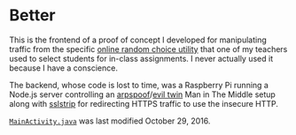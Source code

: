 # Better

This is the frontend of a proof of concept I developed for manipulating traffic from the specific [online random choice utility](https://www.textfixer.com/tools/random-choice.php) that one of my teachers used to select students for in-class assignments. I never actually used it because I have a conscience.

The backend, whose code is lost to time, was a Raspberry Pi running a Node.js server controlling an [arpspoof](https://linux.die.net/man/8/arpspoof)/[evil twin](https://en.wikipedia.org/wiki/Evil_twin_(wireless_networks)) Man in The Middle setup along with [sslstrip](https://github.com/moxie0/sslstrip) for redirecting HTTPS traffic to use the insecure HTTP.

[`MainActivity.java`](app/src/main/java/com/base512/better/MainActivity.java) was last modified October 29, 2016.
